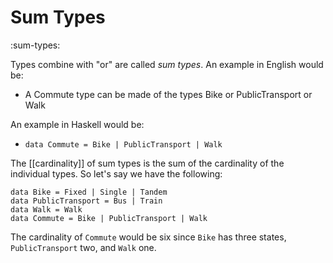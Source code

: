 # Sum Types
:sum-types:

Types combine with "or" are called *sum types*.
An example in English would be:
- A Commute type can be made of the types Bike or PublicTransport or Walk

An example in Haskell would be:
- `data Commute = Bike | PublicTransport | Walk`

The [[cardinality]] of sum types is the sum of the cardinality of the individual types.
So let's say we have the following:
```
data Bike = Fixed | Single | Tandem
data PublicTransport = Bus | Train
data Walk = Walk
data Commute = Bike | PublicTransport | Walk
```
The cardinality of `Commute` would be six since `Bike` has three states, `PublicTransport` two, and `Walk` one.
